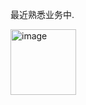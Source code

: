 最近熟悉业务中.

<img width="105" alt="image" src="https://github.com/user-attachments/assets/75e1722d-3aad-4a1c-a0b9-791de5c40830" />
